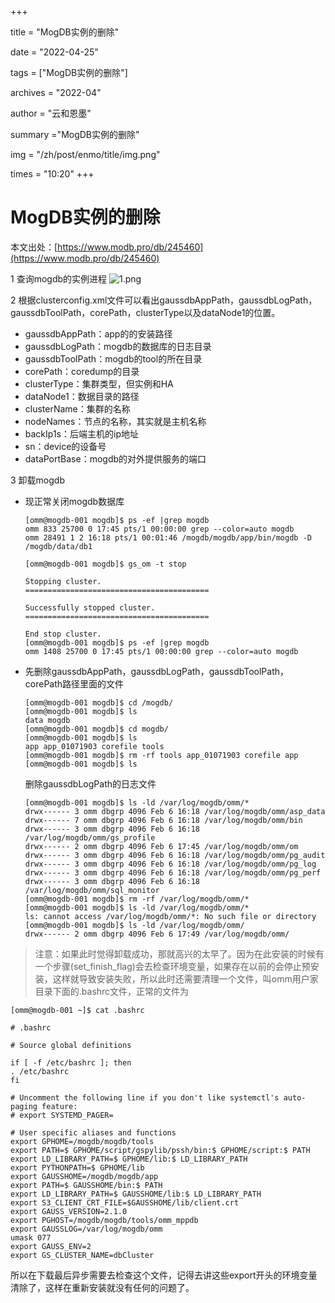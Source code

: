 +++

title = "MogDB实例的删除" 

date = "2022-04-25" 

tags = ["MogDB实例的删除"] 

archives = "2022-04" 

author = "云和恩墨" 

summary ="MogDB实例的删除"

img = "/zh/post/enmo/title/img.png" 

times = "10:20"
+++

# MogDB实例的删除

本文出处：[https://www.modb.pro/db/245460](https://www.modb.pro/db/245460)

1 查询mogdb的实例进程
![1.png](../images/20220206-c5a88d2a-a455-4473-ab40-4306878f1dd9.png)

2 根据clusterconfig.xml文件可以看出gaussdbAppPath，gaussdbLogPath，gaussdbToolPath，corePath，clusterType以及dataNode1的位置。

- gaussdbAppPath：app的的安装路径
- gaussdbLogPath：mogdb的数据库的日志目录
- gaussdbToolPath：mogdb的tool的所在目录
- corePath：coredump的目录
- clusterType：集群类型，但实例和HA
- dataNode1：数据目录的路径
- clusterName：集群的名称
- nodeNames：节点的名称，其实就是主机名称
- backIp1s：后端主机的ip地址
- sn：device的设备号
- dataPortBase：mogdb的对外提供服务的端口

3 卸载mogdb

- 现正常关闭mogdb数据库
  
  ```
  [omm@mogdb-001 mogdb]$ ps -ef |grep mogdb
  omm 833 25700 0 17:45 pts/1 00:00:00 grep --color=auto mogdb
  omm 28491 1 2 16:18 pts/1 00:01:46 /mogdb/mogdb/app/bin/mogdb -D /mogdb/data/db1
  
  [omm@mogdb-001 mogdb]$ gs_om -t stop
  
  Stopping cluster.
  =========================================
  
  Successfully stopped cluster.
  =========================================
  
  End stop cluster.
  [omm@mogdb-001 mogdb]$ ps -ef |grep mogdb
  omm 1408 25700 0 17:45 pts/1 00:00:00 grep --color=auto mogdb
  ```
  
- 先删除gaussdbAppPath，gaussdbLogPath，gaussdbToolPath，corePath路径里面的文件
  
  ```
  [omm@mogdb-001 mogdb]$ cd /mogdb/
  [omm@mogdb-001 mogdb]$ ls
  data mogdb
  [omm@mogdb-001 mogdb]$ cd mogdb/
  [omm@mogdb-001 mogdb]$ ls
  app app_01071903 corefile tools
  [omm@mogdb-001 mogdb]$ rm -rf tools app_01071903 corefile app
  [omm@mogdb-001 mogdb]$ ls
  ```
  
  删除gaussdbLogPath的日志文件 
  
  ```
  [omm@mogdb-001 mogdb]$ ls -ld /var/log/mogdb/omm/*
  drwx------ 3 omm dbgrp 4096 Feb 6 16:18 /var/log/mogdb/omm/asp_data
  drwx------ 7 omm dbgrp 4096 Feb 6 16:18 /var/log/mogdb/omm/bin
  drwx------ 3 omm dbgrp 4096 Feb 6 16:18 /var/log/mogdb/omm/gs_profile
  drwx------ 2 omm dbgrp 4096 Feb 6 17:45 /var/log/mogdb/omm/om
  drwx------ 3 omm dbgrp 4096 Feb 6 16:18 /var/log/mogdb/omm/pg_audit
  drwx------ 3 omm dbgrp 4096 Feb 6 16:18 /var/log/mogdb/omm/pg_log
  drwx------ 3 omm dbgrp 4096 Feb 6 16:18 /var/log/mogdb/omm/pg_perf
  drwx------ 3 omm dbgrp 4096 Feb 6 16:18 /var/log/mogdb/omm/sql_monitor
  [omm@mogdb-001 mogdb]$ rm -rf /var/log/mogdb/omm/*
  [omm@mogdb-001 mogdb]$ ls -ld /var/log/mogdb/omm/*
  ls: cannot access /var/log/mogdb/omm/*: No such file or directory
  [omm@mogdb-001 mogdb]$ ls -ld /var/log/mogdb/omm/
  drwx------ 2 omm dbgrp 4096 Feb 6 17:49 /var/log/mogdb/omm/
  ```

> 注意：如果此时觉得卸载成功，那就高兴的太早了。因为在此安装的时候有一个步骤(set_finish_flag)会去检查环境变量，如果存在以前的会停止预安装，这样就导致安装失败，所以此时还需要清理一个文件，叫omm用户家目录下面的.bashrc文件，正常的文件为

```
[omm@mogdb-001 ~]$ cat .bashrc

# .bashrc

# Source global definitions

if [ -f /etc/bashrc ]; then
. /etc/bashrc
fi
```

```
# Uncomment the following line if you don't like systemctl's auto-paging feature:
# export SYSTEMD_PAGER=

# User specific aliases and functions
export GPHOME=/mogdb/mogdb/tools
export PATH=$ GPHOME/script/gspylib/pssh/bin:$ GPHOME/script:$ PATH
export LD_LIBRARY_PATH=$ GPHOME/lib:$ LD_LIBRARY_PATH
export PYTHONPATH=$ GPHOME/lib
export GAUSSHOME=/mogdb/mogdb/app
export PATH=$ GAUSSHOME/bin:$ PATH
export LD_LIBRARY_PATH=$ GAUSSHOME/lib:$ LD_LIBRARY_PATH
export S3_CLIENT_CRT_FILE=$GAUSSHOME/lib/client.crt
export GAUSS_VERSION=2.1.0
export PGHOST=/mogdb/mogdb/tools/omm_mppdb
export GAUSSLOG=/var/log/mogdb/omm
umask 077
export GAUSS_ENV=2
export GS_CLUSTER_NAME=dbCluster
```

所以在下载最后异步需要去检查这个文件，记得去讲这些export开头的环境变量清除了，这样在重新安装就没有任何的问题了。
